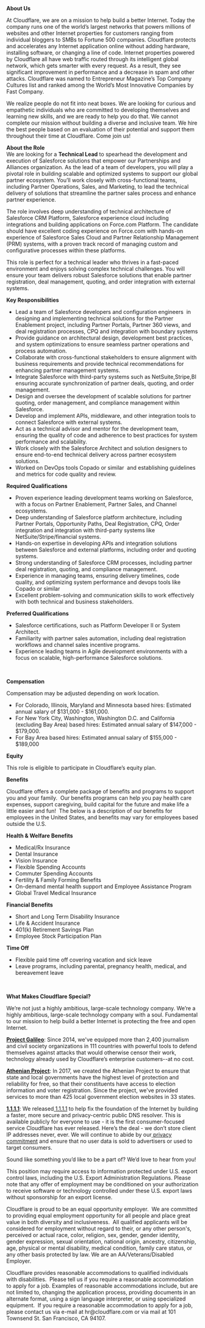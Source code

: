 <div class="content-intro">
	<div><strong>About Us</strong></div>
	<div>
		<p>At Cloudflare, we are on a mission to help build a better Internet. Today the company runs one of the world’s largest networks that powers millions of websites and other Internet properties for customers ranging from individual bloggers to SMBs to Fortune 500 companies. Cloudflare protects and accelerates any Internet application online without adding hardware, installing software, or changing a line of code. Internet properties powered by Cloudflare all have web traffic routed through its intelligent global network, which gets smarter with every request. As a result, they see significant improvement in performance and a decrease in spam and other attacks. Cloudflare was named to Entrepreneur Magazine’s Top Company Cultures list and ranked among the World’s Most Innovative Companies by Fast Company.&nbsp;</p>
		<p><span style="font-weight: 400;">We realize people do not fit into neat boxes. We are looking for curious and empathetic individuals who are committed to developing themselves and learning new skills, and we are ready to help you do that. We cannot complete our mission without building a diverse and inclusive team. We hire the best people based on an evaluation of their potential and support them throughout their time at Cloudflare. Come join us!&nbsp;</span></p>
	</div>
</div>
<p><strong>About the Role</strong><strong><br></strong>We are looking for a <strong>Technical Lead</strong> to spearhead the development and execution of Salesforce solutions that empower our Partnerships and Alliances organization. As the lead of a team of developers, you will play a pivotal role in building scalable and optimized systems to support our global partner ecosystem. You’ll work closely with cross-functional teams, including Partner Operations, Sales, and Marketing, to lead the technical delivery of solutions that streamline the partner sales process and enhance partner experience.&nbsp;</p>
<p>The role involves deep understanding of technical architecture of Salesforce CRM Platform, Salesforce experience cloud including integrations and building applications on Force.com Platform. The candidate should have excellent coding experience on Force.com with hands-on experience of Salesforce Sales Cloud and Partner Relationship Management (PRM) systems, with a proven track record of managing custom and configurative processes within these platforms.</p>
<p>This role is perfect for a technical leader who thrives in a fast-paced environment and enjoys solving complex technical challenges. You will ensure your team delivers robust Salesforce solutions that enable partner registration, deal management, quoting, and order integration with external systems.</p>
<p><strong>Key Responsibilities</strong></p>
<ul>
	<li>Lead a team of Salesforce developers and configuration engineers&nbsp; in designing and implementing technical solutions for the Partner Enablement project, including Partner Portals, Partner 360 views, and deal registration processes, CPQ and integration with boundary systems</li>
	<li>Provide guidance on architectural design, development best practices, and system optimizations to ensure seamless partner operations and process automation.</li>
	<li>Collaborate with cross-functional stakeholders to ensure alignment with business requirements and provide technical recommendations for enhancing partner management systems.</li>
	<li>Integrate Salesforce with third-party systems such as NetSuite,Stripe,BI&nbsp; ensuring accurate synchronization of partner deals, quoting, and order management.</li>
	<li>Design and oversee the development of scalable solutions for partner quoting, order management, and compliance management within Salesforce.</li>
	<li>Develop and implement APIs, middleware, and other integration tools to connect Salesforce with external systems.</li>
	<li>Act as a technical advisor and mentor for the development team, ensuring the quality of code and adherence to best practices for system performance and scalability.</li>
	<li>Work closely with the Salesforce Architect and solution designers to ensure end-to-end technical delivery across partner ecosystem solutions.</li>
	<li>Worked on DevOps tools Copado or similar&nbsp; and establishing guidelines and metrics for code quality and review.</li>
</ul>
<p><strong>Required Qualifications</strong></p>
<ul>
	<li>Proven experience leading development teams working on Salesforce, with a focus on Partner Enablement, Partner Sales, and Channel ecosystems.</li>
	<li>Deep understanding of Salesforce platform architecture, including Partner Portals, Opportunity Paths, Deal Registration, CPQ, Order integration and integration with third-party systems like NetSuite/Stripe/financial systems.</li>
	<li>Hands-on expertise in developing APIs and integration solutions between Salesforce and external platforms, including order and quoting systems.</li>
	<li>Strong understanding of Salesforce CRM processes, including partner deal registration, quoting, and compliance management.</li>
	<li>Experience in managing teams, ensuring delivery timelines, code quality, and optimizing system performance and devops tools like Copado or similar</li>
	<li>Excellent problem-solving and communication skills to work effectively with both technical and business stakeholders.</li>
</ul>
<p><strong>Preferred Qualifications</strong></p>
<ul>
	<li>Salesforce certifications, such as Platform Developer II or System Architect.</li>
	<li>Familiarity with partner sales automation, including deal registration workflows and channel sales incentive programs.</li>
	<li>Experience leading teams in Agile development environments with a focus on scalable, high-performance Salesforce solutions.</li>
</ul>
<p>&nbsp;</p>
<p><strong>Compensation</strong></p>
<p><span style="font-weight: 400;">Compensation may be adjusted depending on work location.</span></p>
<ul>
	<li style="font-weight: 400;"><span data-sheets-root="1">For Colorado, Illinois, Maryland and Minnesota based hires: Estimated annual salary of $131,000 - $161,000.</span></li>
	<li style="font-weight: 400;"><span data-sheets-root="1">For New York City, Washington, Washington D.C. and California (excluding Bay Area) based hires: Estimated annual salary of $147,000 - $179,000.</span></li>
	<li style="font-weight: 400;"><span data-sheets-root="1">For Bay Area based hires: Estimated annual salary of $155,000 - $189,000</span></li>
</ul>
<p><strong>Equity</strong></p>
<p>This role is eligible to participate in Cloudflare’s equity plan.</p>
<p><strong>Benefits</strong></p>
<p>Cloudflare offers a complete package of benefits and programs to support you and your family.&nbsp; Our benefits programs can help you pay health care expenses, support caregiving, build capital for the future and make life a little easier and fun!&nbsp; The below is a description of our benefits for employees in the United States, and benefits may vary for employees based outside the U.S.</p>
<p><strong>Health &amp; Welfare Benefits</strong></p>
<ul>
	<li>Medical/Rx Insurance</li>
	<li>Dental Insurance</li>
	<li>Vision Insurance</li>
	<li>Flexible Spending Accounts</li>
	<li>Commuter Spending Accounts</li>
	<li>Fertility &amp; Family Forming Benefits</li>
	<li>On-demand mental health support and Employee Assistance Program</li>
	<li>Global Travel Medical Insurance</li>
</ul>
<p><strong>Financial Benefits</strong></p>
<ul>
	<li>Short and Long Term Disability Insurance</li>
	<li>Life &amp; Accident Insurance</li>
	<li>401(k) Retirement Savings Plan</li>
	<li>Employee Stock Participation Plan</li>
</ul>
<p><strong>Time Off</strong></p>
<ul>
	<li>Flexible paid time off covering vacation and sick leave</li>
	<li>Leave programs, including parental, pregnancy health, medical, and bereavement leave</li>
</ul>
<p>&nbsp;</p>
<div class="content-conclusion">
	<p><strong>What Makes Cloudflare Special?</strong></p>
	<p><span style="font-weight: 400;">We’re not just a highly ambitious, large-scale technology company. We’re a highly ambitious, large-scale technology company with a soul. Fundamental to our mission to help build a better Internet is protecting the free and open Internet.</span></p>
	<p><a href="https://blog.cloudflare.com/protecting-free-expression-online/"><strong>Project Galileo</strong></a><span style="font-weight: 400;">: Since 2014, we've equipped more than 2,400 journalism and civil society organizations in 111 countries with powerful tools to defend themselves against attacks that would otherwise censor their work, technology already used by Cloudflare’s enterprise customers--at no cost.</span></p>
	<p><strong><a href="https://www.cloudflare.com/athenian/">Athenian Project</a></strong><span style="font-weight: 400;">: In 2017, we created the Athenian Project to ensure that state and local governments have the highest level of protection and reliability for free, so that their constituents have access to election information and voter registration. Since the project, we've provided services to more than 425 local government election websites in 33 states.</span></p>
	<p><a href="https://1.1.1.1/"><strong>1.1.1.1</strong></a><span style="font-weight: 400;">: We released</span><a href="https://1.1.1.1/"> <span style="font-weight: 400;">1.1.1.1</span></a><span style="font-weight: 400;"> to help fix the foundation of the Internet by building a faster, more secure and privacy-centric public DNS resolver. This is available publicly for everyone to use - it is the first consumer-focused service Cloudflare has ever released. Here’s the deal - we don’t store client IP addresses never, ever. We will continue to abide by our</span><a href="https://developers.cloudflare.com/1.1.1.1/privacy/public-dns-resolver"> privacy commitment</a><span style="font-weight: 400;"> and ensure that no user data is sold to advertisers or used to target consumers.</span></p>
	<p><span style="font-weight: 400;">Sound like something you’d like to be a part of? We’d love to hear from you!</span></p>
	<p><span style="font-weight: 400;">This position may require access to information protected under U.S. export control laws, including the U.S. Export Administration Regulations. Please note that any offer of employment may be conditioned on your authorization to receive software or technology controlled under these U.S. export laws without sponsorship for an export license.</span></p>
	<p><span style="font-weight: 400;">Cloudflare is proud to be an equal opportunity employer. &nbsp;We are committed to providing equal employment opportunity for all people and place great value in both diversity and inclusiveness. &nbsp;All qualified applicants will be considered for employment without regard to their, or any other person's, perceived or actual</span> <span style="font-weight: 400;">race, color, religion, sex, gender, gender identity, gender expression, sexual orientation, national origin, ancestry, citizenship, age, physical or mental disability, medical condition, family care status, or any other basis protected by law. </span><span style="font-weight: 400;">We are an AA/Veterans/Disabled Employer.</span></p>
	<p><span style="font-weight: 400;">Cloudflare provides reasonable accommodations to qualified individuals with disabilities. &nbsp;Please tell us if you require a reasonable accommodation to apply for a job. Examples of reasonable accommodations include, but are not limited to, changing the application process, providing documents in an alternate format, using a sign language interpreter, or using specialized equipment. &nbsp;If you require a reasonable accommodation to apply for a job, please contact us via e-mail at </span><span style="font-weight: 400;">hr@cloudflare.com</span><span style="font-weight: 400;"> or via mail at 101 Townsend St. San Francisco, CA 94107.</span></p>
</div>